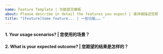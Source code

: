 ```yaml
---
name: Feature Template | 功能提交模板
about: Please describe in detail the features you expect | 请详细描述您期望的功能
title: "[Feature]Some feature... | 一些功能。。。"
---
```


<!-- Please answer these questions before you submit the desired feature. | 请在您提交期望的功能之前，回答以下这些问题。 -->

#### 1. Your usage scenarios? | 您使用的场景？

#### 2. What is your expected outcome? | 您期望的结果是怎样的？

